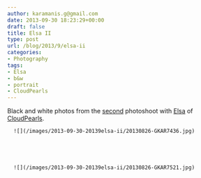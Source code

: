 ```yaml
---
author: karamanis.g@gmail.com
date: 2013-09-30 18:23:29+00:00
draft: false
title: Elsa II
type: post
url: /blog/2013/9/elsa-ii
categories:
- Photography
tags:
- Elsa
- b&w
- portrait
- CloudPearls
---
```


Black and white photos from the [second](http://www.georgioskaramanis.com/blog/2013/1/elsa) photoshoot with [Elsa](http://elsaavraam.com) of [CloudPearls](http://www.etsy.com/shop/CloudPearls).


  
      ![](/images/2013-09-30-20139elsa-ii/20130826-GKAR7436.jpg)

  


  
      ![](/images/2013-09-30-20139elsa-ii/20130826-GKAR7521.jpg)

